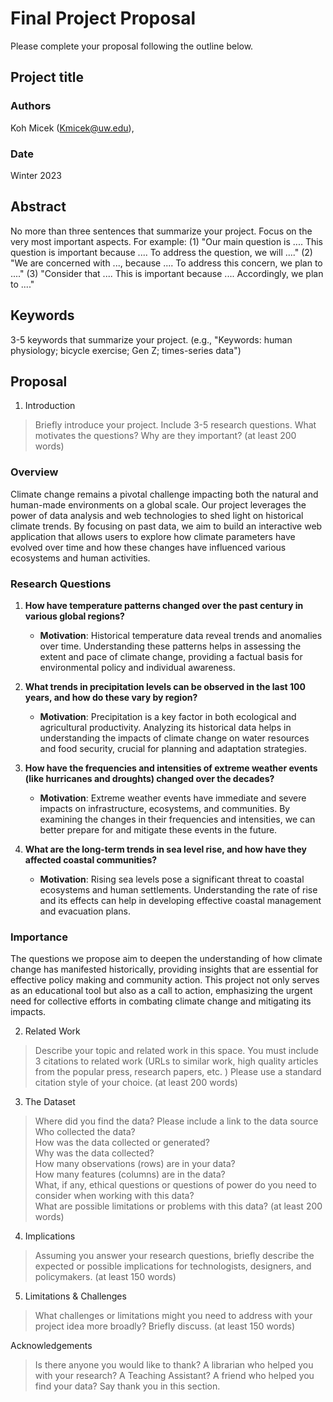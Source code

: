 # Final Project Proposal

Please complete your proposal following the outline below.

## Project title



### Authors

Koh Micek (Kmicek@uw.edu), 
### Date

Winter 2023
## Abstract

No more than three sentences that summarize your project. Focus on the very most important aspects. For example: (1) "Our main question is .... This question is important because .... To address the question, we will ...." (2) "We are concerned with ..., because .... To address this concern, we plan to ...." (3) "Consider that .... This is important because .... Accordingly, we plan to ...."

## Keywords

3-5 keywords that summarize your project.
(e.g., "Keywords: human physiology; bicycle exercise; Gen Z; times-series data")

## Proposal

1. Introduction  

> Briefly introduce your project.  Include 3-5 research questions. What motivates the questions? Why are they important? (at least 200 words)
### Overview

Climate change remains a pivotal challenge impacting both the natural and human-made environments on a global scale. Our project leverages the power of data analysis and web technologies to shed light on historical climate trends. By focusing on past data, we aim to build an interactive web application that allows users to explore how climate parameters have evolved over time and how these changes have influenced various ecosystems and human activities.

### Research Questions

1. **How have temperature patterns changed over the past century in various global regions?**
   - **Motivation**: Historical temperature data reveal trends and anomalies over time. Understanding these patterns helps in assessing the extent and pace of climate change, providing a factual basis for environmental policy and individual awareness.

2. **What trends in precipitation levels can be observed in the last 100 years, and how do these vary by region?**
   - **Motivation**: Precipitation is a key factor in both ecological and agricultural productivity. Analyzing its historical data helps in understanding the impacts of climate change on water resources and food security, crucial for planning and adaptation strategies.

3. **How have the frequencies and intensities of extreme weather events (like hurricanes and droughts) changed over the decades?**
   - **Motivation**: Extreme weather events have immediate and severe impacts on infrastructure, ecosystems, and communities. By examining the changes in their frequencies and intensities, we can better prepare for and mitigate these events in the future.

4. **What are the long-term trends in sea level rise, and how have they affected coastal communities?**
   - **Motivation**: Rising sea levels pose a significant threat to coastal ecosystems and human settlements. Understanding the rate of rise and its effects can help in developing effective coastal management and evacuation plans.

### Importance

The questions we propose aim to deepen the understanding of how climate change has manifested historically, providing insights that are essential for effective policy making and community action. This project not only serves as an educational tool but also as a call to action, emphasizing the urgent need for collective efforts in combating climate change and mitigating its impacts.

2. Related Work  

> Describe your topic and related work in this space. You must include 3 citations to related work (URLs to similar work, high quality articles from the popular press, research papers, etc. ) Please use a standard citation style of your choice. (at least 200 words)

3. The Dataset

> Where did you find the data? Please include a link to the data source  
> Who collected the data?  
> How was the data collected or generated?  
> Why was the data collected?  
>How many observations (rows) are in your data?  
> How many features (columns) are in the data?  
> What, if any, ethical questions or questions of power do you need to consider when working with this data?  
> What are possible limitations or problems with this data?   (at least 200 words)

4. Implications

> Assuming you answer your research questions, briefly describe the expected or possible implications for technologists, designers, and policymakers. (at least 150 words)

5. Limitations & Challenges
>What challenges or limitations might you need to address with your project idea more broadly? Briefly discuss. (at least 150 words)

Acknowledgements
> Is there anyone you would like to thank? A librarian who helped you with your research? A Teaching Assistant? A friend who helped you find your data? Say thank you in this section.
